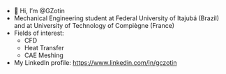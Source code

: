 - 👋 Hi, I’m @GZotin
- Mechanical Engineering student at Federal University of Itajubá (Brazil) and at University of Technology of Compiègne (France)
- Fields of interest:
  - CFD
  - Heat Transfer
  - CAE Meshing
- My LinkedIn profile: https://www.linkedin.com/in/gczotin
